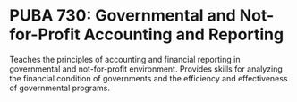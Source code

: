 # PUBA 730: Governmental and Not-for-Profit Accounting and Reporting

Teaches the principles of accounting and financial reporting in governmental and not-for-profit environment. Provides skills for analyzing the financial condition of governments and the efficiency and effectiveness of governmental programs.